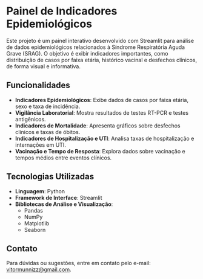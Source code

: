 # Painel de Indicadores Epidemiológicos

Este projeto é um painel interativo desenvolvido com Streamlit para análise de dados epidemiológicos relacionados à Síndrome Respiratória Aguda Grave (SRAG). O objetivo é exibir indicadores importantes, como distribuição de casos por faixa etária, histórico vacinal e desfechos clínicos, de forma visual e informativa.

## Funcionalidades

- **Indicadores Epidemiológicos**: Exibe dados de casos por faixa etária, sexo e taxa de incidência.
- **Vigilância Laboratorial**: Mostra resultados de testes RT-PCR e testes antigênicos.
- **Indicadores de Mortalidade**: Apresenta gráficos sobre desfechos clínicos e taxas de óbitos.
- **Indicadores de Hospitalização e UTI**: Analisa taxas de hospitalização e internações em UTI.
- **Vacinação e Tempo de Resposta**: Explora dados sobre vacinação e tempos médios entre eventos clínicos.

## Tecnologias Utilizadas

- **Linguagem**: Python
- **Framework de Interface**: Streamlit
- **Bibliotecas de Análise e Visualização**:
  - Pandas
  - NumPy
  - Matplotlib
  - Seaborn

## Contato
Para dúvidas ou sugestões, entre em contato pelo e-mail: vitormunnizz@gmail.com.
